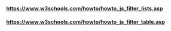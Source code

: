 #### https://www.w3schools.com/howto/howto_js_filter_lists.asp
#### https://www.w3schools.com/howto/howto_js_filter_table.asp
